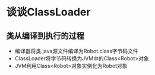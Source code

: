 # 谈谈ClassLoader

## 类从编译到执行的过程

* 编译器将类.java源文件编译为Robot.class字节码文件
* ClassLoader将字节码转换为JVM中的Class&lt;Robot&gt;对象
* JVM利用Class&lt;Robot&gt;对象实例化为Robot对象





